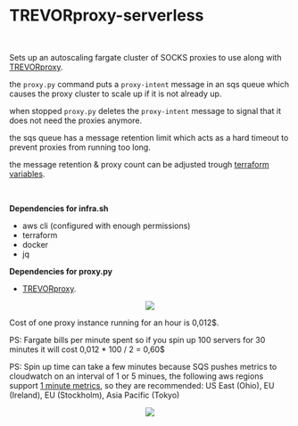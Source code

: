 TREVORproxy-serverless
==

<br/>

Sets up an autoscaling fargate cluster of SOCKS proxies to use along with [TREVORproxy](https://github.com/blacklanternsecurity/TREVORproxy).

the `proxy.py` command puts a `proxy-intent` message in an sqs queue which causes the proxy cluster to scale up if it is not already up.

when stopped `proxy.py` deletes the `proxy-intent` message to signal that it does not need the proxies anymore.

the sqs queue has a message retention limit which acts as a hard timeout to prevent proxies from running too long.

the message retention & proxy count can be adjusted trough [terraform variables](https://github.com/aristosMiliaressis/TREVORproxy-serverless/blob/master/infra/variables.tf).

<br/>

**Dependencies for infra.sh**
- aws cli (configured with enough permissions)
- terraform
- docker
- jq

**Dependencies for proxy.py**
- [TREVORproxy](https://github.com/blacklanternsecurity/TREVORproxy).


<p align="center">
  <img src="https://github.com/aristosMiliaressis/TREVORproxy-serverless/blob/master/img/demo.png?raw=true">
</p>

Cost of one proxy instance running for an hour is 0,012$.

PS: Fargate bills per minute spent so if you spin up 100 servers for 30 minutes it will cost 0,012 * 100 / 2 = 0,60$

PS: Spin up time can take a few minutes because SQS pushes metrics to cloudwatch on an interval of 1 or 5 minues, the following aws regions support [1 minute metrics](https://aws.amazon.com/about-aws/whats-new/2019/12/amazon-sqs-now-supports-1-minute-cloudwatch-metrics/), so they are recommended:
US East (Ohio), 
EU (Ireland), 
EU (Stockholm), 
Asia Pacific (Tokyo)

<p align="center">
  <img src="https://github.com/aristosMiliaressis/TREVORproxy-serverless/blob/master/img/cost_calc.png?raw=true">
</p>
